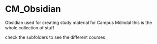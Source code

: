 # CM_Obsidian
Obsidian used for creating study material for Campus Mölndal
this is the whole collection of stuff

check the subfolders to see the different courses
